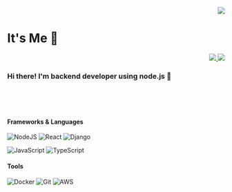 <div align="right">
  <a href='https://solved.ac/profile/kuma2301' target='_blank'>
    <img src="http://mazassumnida.wtf/api/mini/generate_badge?boj=kuma2301"/>
  </a>
<!--   <img src="https://komarev.com/ghpvc/?username=HwanSu-K&label=PROFILE+VIEWS&color=ff6565"/> -->
</div> 

# It's Me 🐻

<div align="right">
  <a href='https://kumas.dev/' target='_blank' >
    <img src="https://img.shields.io/badge/Blog-ff5722?style=for-the-badge&logo=Blogger&logoColor=white&link=https://blog.kumas.dev/"/>
  </a>
  <a href='mailto:dev@kumas.dev' target='_blank'>
    <img src="https://img.shields.io/badge/hs@kumas.dev-d14836?style=for-the-badge&logo=Mail.Ru&logoColor=white&link=mailto:hs@kumas.dev"/>
  </a>
</div>

### Hi there! I'm backend developer using node.js 👋

<br><br><br>

#### Frameworks & Languages

![NodeJS](https://img.shields.io/badge/node.js-6DA55F?style=for-the-badge&logo=node.js&logoColor=white)
![React](https://img.shields.io/badge/react-%2320232a.svg?style=for-the-badge&logo=react&logoColor=%2361DAFB)
![Django](https://img.shields.io/badge/django-%23092E20.svg?style=for-the-badge&logo=django&logoColor=white)


![JavaScript](https://img.shields.io/badge/javascript-%23323330.svg?style=for-the-badge&logo=javascript&logoColor=%23F7DF1E)
![TypeScript](https://img.shields.io/badge/typescript-%23007ACC.svg?style=for-the-badge&logo=typescript&logoColor=white)

#### Tools

![Docker](https://img.shields.io/badge/docker-%230db7ed.svg?style=for-the-badge&logo=docker&logoColor=white)
![Git](https://img.shields.io/badge/git-%23F05033.svg?style=for-the-badge&logo=git&logoColor=white)
![AWS](https://img.shields.io/badge/AWS-%23FF9900.svg?style=for-the-badge&logo=amazon-aws&logoColor=white)

